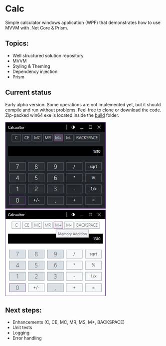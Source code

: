 # Calc
Simple calculator windows application (WPF) that demonstrates how to use MVVM with .Net Core & Prism.

## Topics:

- Well structured solution repository
- MVVM
- Styling & Theming
- Dependency injection
- Prism

## Current status
Early alpha version. Some operations are not implemented yet, but it should compile and run without problems.
Feel free to clone or download the code. Zip-packed win64 exe is located inside the <a href="https://github.com/wdefender/calc/tree/master/build">build</a> folder. 

<img alt="Calc screenshot" width="325" heigth="280" src="https://github.com/wdefender/calc/blob/master/calc_dark.jpg">
<img alt="Calc screenshot" width="325" heigth="280" src="https://github.com/wdefender/calc/blob/master/calc_light.jpg">

## Next steps:

- Enhancements (C, CE, MC, MR, MS, M+, BACKSPACE)
- Unit tests
- Logging
- Error handling

